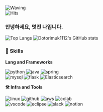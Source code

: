 ![Waving](https://capsule-render.vercel.app/api?type=waving&height=300&color=gradient&text=멋진%20나&section=header&reversal=true) <br>
![Hits](https://hits.seeyoufarm.com/api/count/incr/badge.svg?url=https%3A%2F%2Fgithub.com%2Fdotorimuk1112%2Fhit-counter&count_bg=%230021FF&title_bg=%23BE00FF&icon=python.svg&icon_color=%23FFE900&title=hits&edge_flat=false)
### 안녕하세요, 멋진 나입니다.


![Top Langs](https://github-readme-stats.vercel.app/api/top-langs/?username=dotorimuk1112&hide=Jupyter%20Notebook,CSS&layout=compact&theme=midnight-purple)
![Dotorimuk1112's GitHub stats](https://github-readme-stats.vercel.app/api?username=dotorimuk1112&hide=contribs,prs,stars)  


### 🦾 Skills
**Lang and Frameworks**
<!-- Oracle의 요청으로 Java 로고가 Simple Icons에서 삭제되었기에 대신 OpenJDK의 로고를 사용 -->
![python](https://img.shields.io/badge/python-3776AB.svg?&style=for-the-badge&logo=python&logoColor=white)
![java](https://img.shields.io/badge/java-ffffff.svg?&style=for-the-badge&logo=openjdk&logoColor=black)
![spring](https://img.shields.io/badge/spring-6DB33F.svg?&style=for-the-badge&logo=spring&logoColor=white)<br>
![mysql](https://img.shields.io/badge/mysql-4479A1.svg?&style=for-the-badge&logo=mysql&logoColor=white)
![flask](https://img.shields.io/badge/FLASK-%23000000?style=for-the-badge&logo=flask)
![Elasticsearch](https://img.shields.io/badge/Elasticsearch-%23005571?style=for-the-badge&logo=Elasticsearch)

**🛠️ Infra and Tools**

![linux](https://img.shields.io/badge/linux-FCC624.svg?&style=for-the-badge&logo=linux&logoColor=white)
![github](https://img.shields.io/badge/github-181717.svg?&style=for-the-badge&logo=github&logoColor=white)
![aws](https://img.shields.io/badge/aws-232F3E.svg?&style=for-the-badge&logo=amazonaws&logoColor=white)
![colab](https://img.shields.io/badge/colab-F9AB00.svg?&style=for-the-badge&logo=googlecolab&logoColor=white)<br>
![vscode](https://img.shields.io/badge/vscode-007ACC.svg?&style=for-the-badge&logo=visualstudiocode&logoColor=white)
![eclipse](https://img.shields.io/badge/eclipse-2C2255.svg?&style=for-the-badge&logo=eclipseide&logoColor=white)
![slack](https://img.shields.io/badge/slack-4A154B.svg?&style=for-the-badge&logo=slack&logoColor=white)
![notion](https://img.shields.io/badge/notion-000000.svg?&style=for-the-badge&logo=notion&logoColor=white)
